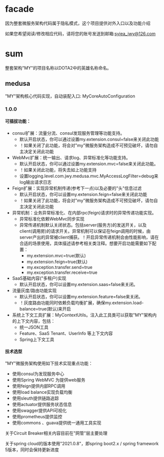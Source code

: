 # facade

因为整套微服务架构代码属于隐私模式，这个项目提供对外入口以及功能介绍

如果您希望阅读/修改相应代码，请将您的账号发送到邮箱:syiea_jwy@126.com

# sum

整套架构"MY"的项目名称以DOTA2中的英雄名称命名。

## medusa

"MY"架构核心代码实现，自动装配入口: MyCoreAutoConfiguration

### 1.0.0

#### 可插拔功能：
- consul扩展：流量分流、consul发现服务管理等功能支持。 
  - 默认开启状态，你可以通过设置my.extension.consul=false来关闭此功能
  - ！如果关闭了此功能，将会对"my"微服务架构造成不可预见破坏，请勿自主决定关闭此功能
- WebMvc扩展：统一输出、请求log、异常标准化等功能支持。 
  - 默认开启状态，你可以通过设置my.extension.mvc=false来关闭此功能。
  - ！如果关闭此功能，将失去如上功能支持
  - 设置logging.level.com.jwy.medusa.mvc.MyAccessLogFilter=debug来log输出请求日志
- Feign扩展：实现异常机制传递(参考下一点)以及必要的"头"信息过滤
    - 默认开启状态，你可以设置my.extension.feign=false来关闭此功能
    - ！如果关闭了此功能，将会对"my"微服务架构造成不可预见破坏，请勿自主决定关闭此功能
- 异常机制：业务异常标准化、在内部rpc(feign)请求时的异常传递功能实现。
  - 异常标准化依赖WebMvc同步实现
  - 异常传递机制默认关闭状态。包括server(服务方)的发送开关，以及client(调用房)的请求开关。异常机制可以保证在feign调用的时候，由server产出的异常被client捕获。！开启异常传递机制会由性能影响，请在合适的场景使用，具体描述请参考相关类注释。想要开启功能需要如下配置：
    - my.extension.mvc=true(默认)
    - my.extension.feign=true(默认)
    - my.exception.transfer.send=true
    - my.exception.transfer.receive=true
- SaaS基础内容("多租户)实现
  - 默认开启状态，你可以设置my.extension.saas=false来关闭。
- 流量灰度/路由功能实现
  - 默认开启状态，你可以设置my.extension.feature=false来关闭。
  - ！灰度路由功能同时依赖负载均衡扩展，确保my.extension.load-balance=true(默认)来开启
- 系统上下文工具扩展：MyContextUtils。注入此工具类可以获取"MY"架构内的上下文内容，包括：
  - 统一JSON工具
  - Feature、SaaS Tenant、UserInfo 等上下文内容
  - Spring上下文工具
  
#### 技术选型

"MY"微服务架构使用如下技术实现重点功能：

- 使用consul为发现服务中心
- 使用Spring WebMVC 为提供web服务
- 使用feign提供内部RPC调用
- 使用load balance实现负载均衡
- 使用sleuth提供链路追踪
- 使用actuator提供服务状态信息
- 使用swagger提供API可视化
- 使用prometheus提供监控
- 使用commons 、guava提供统一通用工具实现

关于Circuit Breaker相关内容目前在"网管"层主要处理

关于spring cloud的版本使用"2021.0.8"，即spring boot2.x / spring framework 5版本，同时会保持更新进度


